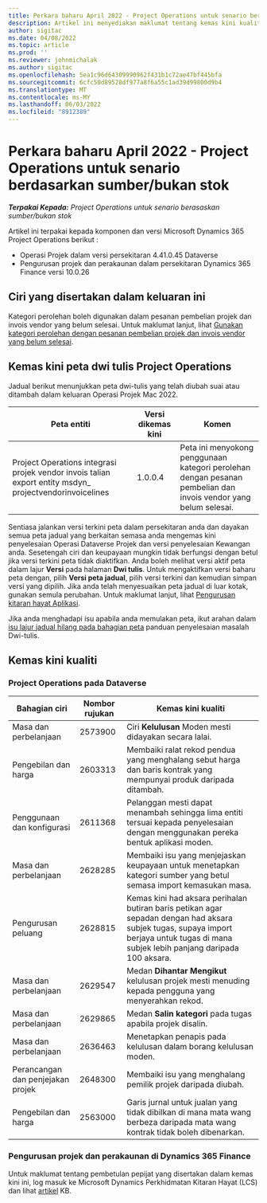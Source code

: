 ```yaml
---
title: Perkara baharu April 2022 - Project Operations untuk senario berdasarkan sumber/bukan stok
description: Artikel ini menyediakan maklumat tentang kemas kini kualiti yang tersedia dalam keluaran April 2022 Microsoft Dynamics 365 Project Operations untuk senario berasaskan sumber/bukan stok.
author: sigitac
ms.date: 04/08/2022
ms.topic: article
ms.prod: ''
ms.reviewer: johnmichalak
ms.author: sigitac
ms.openlocfilehash: 5ea1c96d64309990962f431b1c72ae47bf445bfa
ms.sourcegitcommit: 6cfc50d89528df977a8f6a55c1ad39d99800d9b4
ms.translationtype: MT
ms.contentlocale: ms-MY
ms.lasthandoff: 06/03/2022
ms.locfileid: "8912389"
---
```

# <a name="whats-new-april-2022---project-operations-for-resourcenon-stocked-based-scenarios"></a>Perkara baharu April 2022 - Project Operations untuk senario berdasarkan sumber/bukan stok

_**Terpakai Kepada:** Project Operations untuk senario berasaskan sumber/bukan stok_

Artikel ini terpakai kepada komponen dan versi Microsoft Dynamics 365 Project Operations berikut :

- Operasi Projek dalam versi persekitaran 4.41.0.45 Dataverse
- Pengurusan projek dan perakaunan dalam persekitaran Dynamics 365 Finance versi 10.0.26

## <a name="features-included-in-this-release"></a>Ciri yang disertakan dalam keluaran ini

Kategori perolehan boleh digunakan dalam pesanan pembelian projek dan invois vendor yang belum selesai. Untuk maklumat lanjut, lihat [Gunakan kategori perolehan dengan pesanan pembelian projek dan invois vendor yang belum selesai](configure-procurement-categories.md).

## <a name="project-operations-dual-write-maps-updates"></a>Kemas kini peta dwi tulis Project Operations

Jadual berikut menunjukkan peta dwi-tulis yang telah diubah suai atau ditambah dalam keluaran Operasi Projek Mac 2022.

| Peta entiti | Versi dikemas kini | Komen |
| -------------- | ------------------- | ------------|
| Project Operations integrasi projek vendor invois talian export entity msdyn\_ projectvendorinvoicelines | 1.0.0.4 | Peta ini menyokong penggunaan kategori perolehan dengan pesanan pembelian dan invois vendor yang belum selesai. |

Sentiasa jalankan versi terkini peta dalam persekitaran anda dan dayakan semua peta jadual yang berkaitan semasa anda mengemas kini penyelesaian Operasi Dataverse Projek dan versi penyelesaian Kewangan anda. Sesetengah ciri dan keupayaan mungkin tidak berfungsi dengan betul jika versi terkini peta tidak diaktifkan. Anda boleh melihat versi aktif peta dalam lajur **Versi** pada halaman **Dwi tulis**. Untuk mengaktifkan versi baharu peta dengan, pilih **Versi peta jadual**, pilih versi terkini dan kemudian simpan versi yang dipilih. Jika anda telah menyesuaikan peta jadual di luar kotak, gunakan semula perubahan. Untuk maklumat lanjut, lihat [Pengurusan kitaran hayat Aplikasi](/dynamics365/fin-ops-core/dev-itpro/data-entities/dual-write/app-lifecycle-management).

Jika anda menghadapi isu apabila anda memulakan peta, ikut arahan dalam [isu lajur jadual hilang pada bahagian peta](/dynamics365/fin-ops-core/dev-itpro/data-entities/dual-write/dual-write-troubleshooting-finops-upgrades#missing-table-columns-issue-on-maps) panduan penyelesaian masalah Dwi-tulis.

## <a name="quality-updates"></a>Kemas kini kualiti

### <a name="project-operations-on-dataverse"></a>Project Operations pada Dataverse

| Bahagian ciri | Nombor rujukan | Kemas kini kualiti |
| ------------ | ---------------- | -------------- |
| Masa dan perbelanjaan | 2573900 | Ciri **Kelulusan** Moden mesti didayakan secara lalai. |
| Pengebilan dan harga | 2603313 | Membaiki ralat rekod pendua yang menghalang sebut harga dan baris kontrak yang mempunyai produk daripada ditambah. |
| Penggunaan dan konfigurasi | 2611368 | Pelanggan mesti dapat menambah sehingga lima entiti tersuai kepada penyelesaian dengan menggunakan pereka bentuk aplikasi moden. |
| Masa dan perbelanjaan | 2628285 | Membaiki isu yang menjejaskan keupayaan untuk menetapkan kategori sumber yang betul semasa import kemasukan masa. |
| Pengurusan peluang| 2628815 | Kemas kini had aksara perihalan butiran baris petikan agar sepadan dengan had aksara subjek tugas, supaya import berjaya untuk tugas di mana subjek lebih panjang daripada 100 aksara. |
| Masa dan perbelanjaan| 2629547 | Medan **Dihantar Mengikut** kelulusan projek mesti menuding kepada pengguna yang menyerahkan rekod. |
| Masa dan perbelanjaan| 2629865 | Medan **Salin kategori** pada tugas apabila projek disalin. |
| Masa dan perbelanjaan| 2636463 | Menetapkan penapis pada kelulusan dalam borang kelulusan moden. |
| Perancangan dan penjejakan projek | 2648300 | Membaiki isu yang menghalang pemilik projek daripada diubah. |
| Pengebilan dan harga | 2563000 | Garis jurnal untuk jualan yang tidak dibilkan di mana mata wang berbeza daripada mata wang kontrak tidak boleh dibenarkan. |

### <a name="project-management-and-accounting-in-dynamics-365-finance"></a>Pengurusan projek dan perakaunan di Dynamics 365 Finance

Untuk maklumat tentang pembetulan pepijat yang disertakan dalam kemas kini ini, log masuk ke Microsoft Dynamics Perkhidmatan Kitaran Hayat (LCS) dan lihat [artikel](https://fix.lcs.dynamics.com/Issue/Details?bugId=662864) KB.
